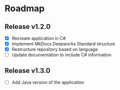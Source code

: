 # Roadmap

## Release v1.2.0
- [X] Recreate application in C#
- [X] Implement MkDocs Deepworks Standard structure
- [X] Restructure repository based on language
- [ ] Update documentation to include C# information

## Release v1.3.0
- [ ] Add Java version of the application